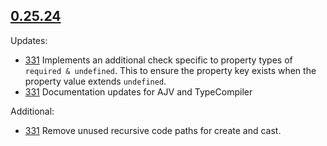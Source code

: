 ## [0.25.24](https://www.npmjs.com/package/@sinclair/typebox/v/0.25.23)

Updates:

- [331](https://github.com/sinclairzx81/typebox/pull/331) Implements an additional check specific to property types of `required & undefined`. This to ensure the property key exists when the property value extends `undefined`.
- [331](https://github.com/sinclairzx81/typebox/pull/331) Documentation updates for AJV and TypeCompiler

Additional:

- [331](https://github.com/sinclairzx81/typebox/pull/331) Remove unused recursive code paths for create and cast.